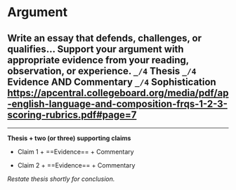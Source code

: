 # Argument
**Write an essay that defends, challenges, or qualifies...**
Support your argument with appropriate evidence from your reading, observation, or experience.
`_/4` **Thesis**
`_/4` **Evidence AND Commentary** 
`_/4` **Sophistication**
https://apcentral.collegeboard.org/media/pdf/ap-english-language-and-composition-frqs-1-2-3-scoring-rubrics.pdf#page=7
---


---
**Thesis + two (or three) supporting claims**

- Claim 1 + ==Evidence== + Commentary

- Claim 2 + ==Evidence== + Commentary

*Restate thesis shortly for conclusion.*